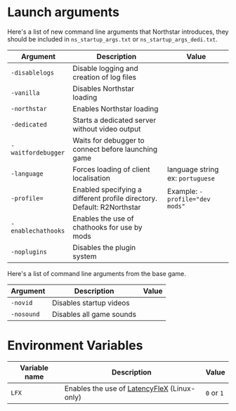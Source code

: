 # Launch arguments

Here's a list of new command line arguments that Northstar introduces, they should be included in `ns_startup_args.txt` or `ns_startup_args_dedi.txt`.

| Argument           | Description                                                                                        | Value                            |
| ------------------ | -------------------------------------------------------------------------------------------------- | -------------------------------- |
| `-disablelogs`     | Disable logging and creation of log files                                                          |                                  |
| `-vanilla`         | Disables Northstar loading                                                                         |                                  |
| `-northstar`       | Enables Northstar loading                                                                          |                                  |
| `-dedicated`       | Starts a dedicated server without video output                                                     |                                  |
| `-waitfordebugger` | Waits for debugger to connect before launching game                                                |                                  |
| `-language`        | Forces loading of client localisation                                                              | language string ex: `portuguese` |
| `-profile=`        | Enabled specifying a different profile directory. Default: R2Northstar                             | Example: `-profile="dev mods"`   |
| `-enablechathooks` | Enables the use of chathooks for use by mods                                                       |                                  |
| `-noplugins`       | Disables the plugin system                                                                         |                                  |

Here's a list of command line arguments from the base game.

| Argument           | Description                                                                                        | Value                            |
| ------------------ | -------------------------------------------------------------------------------------------------- | -------------------------------- |
| `-novid`           | Disables startup videos                                                                            |                                  |
| `-nosound`         | Disables all game sounds                                                                           |                                  |

# Environment Variables
| Variable name      | Description                                                                                        | Value                            |
| ------------------ | -------------------------------------------------------------------------------------------------- | -------------------------------- |
| `LFX`              | Enables the use of [LatencyFleX](../steamdeck-and-linux/installing-on-steamdeck-and-linux.md#latencyflex) (Linux-only) | `0` or `1`                       |
